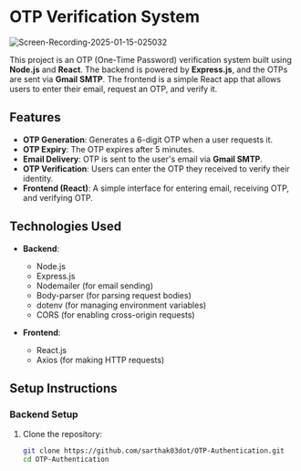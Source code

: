 # OTP Verification System
![Screen-Recording-2025-01-15-025032](https://github.com/user-attachments/assets/5e22471a-93f3-4a34-8358-4720b37d8979)


This project is an OTP (One-Time Password) verification system built using **Node.js** and **React**. The backend is powered by **Express.js**, and the OTPs are sent via **Gmail SMTP**. The frontend is a simple React app that allows users to enter their email, request an OTP, and verify it.

## Features

- **OTP Generation**: Generates a 6-digit OTP when a user requests it.
- **OTP Expiry**: The OTP expires after 5 minutes.
- **Email Delivery**: OTP is sent to the user's email via **Gmail SMTP**.
- **OTP Verification**: Users can enter the OTP they received to verify their identity.
- **Frontend (React)**: A simple interface for entering email, receiving OTP, and verifying OTP.

## Technologies Used

- **Backend**: 
  - Node.js
  - Express.js
  - Nodemailer (for email sending)
  - Body-parser (for parsing request bodies)
  - dotenv (for managing environment variables)
  - CORS (for enabling cross-origin requests)

- **Frontend**:
  - React.js
  - Axios (for making HTTP requests)

## Setup Instructions

### Backend Setup

1. Clone the repository:
   ```bash
   git clone https://github.com/sarthak03dot/OTP-Authentication.git
   cd OTP-Authentication
